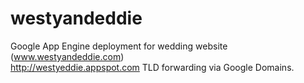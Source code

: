 # westyandeddie
Google App Engine deployment for wedding website (www.westyandeddie.com)<br>
http://westyeddie.appspot.com TLD forwarding via Google Domains.
